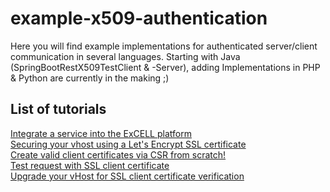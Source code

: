 # example-x509-authentication
Here you will find example implementations for authenticated server/client communication in several languages. 
Starting with Java (SpringBootRestX509TestClient & -Server), adding Implementations in PHP & Python are currently in the making ;) 

## List of tutorials
[Integrate a service into the ExCELL platform](https://github.com/excell-mobility/example-x509-authentication/blob/develop/integrate-a-service-into-excell-platform.md)  
[Securing your vhost using a Let's Encrypt SSL certificate](https://github.com/excell-mobility/example-x509-authentication/blob/master/get-free-ssl-certificate-via-lets-encrypt.md)  
[Create valid client certificates via CSR from scratch!](https://github.com/excell-mobility/example-x509-authentication/blob/master/create-csr-and-signed-certificate-files.md)  
[Test request with SSL client certificate](https://github.com/excell-mobility/example-x509-authentication/blob/master/test-request-with-ssl-client-certificate.md)  
[Upgrade your vHost for SSL client certificate verification](https://github.com/excell-mobility/example-x509-authentication/blob/master/upgrade-vhost-for-ssl-client-certificate-verification.md)
